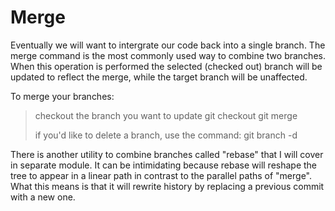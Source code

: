 # Merge

Eventually we will want to intergrate our code back into a single branch. The merge command is the most commonly used way to combine two branches. When this operation is performed the selected (checked out) branch will be updated to reflect the merge, while the target branch will be unaffected.

To merge your branches:

  > checkout the branch you want to update
  > git checkout <branch>
  > git merge <target-branch>
  >
  > if you'd like to delete a branch, use the command:
  > git branch -d <branch>

There is another utility to combine branches called "rebase" that I will cover in separate module. It can be intimidating because rebase will reshape the tree to appear in a linear path in contrast to the parallel paths of "merge". What this means is that it will rewrite history by replacing a previous commit with a new one.

